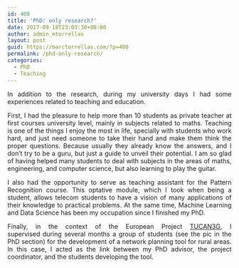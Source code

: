 ```yaml
---
id: 400
title: 'PhD: only research?'
date: 2017-09-18T23:03:30+00:00
author: admin_mtorrellas
layout: post
guid: https://marctorrellas.com/?p=400
permalink: /phd-only-research/
categories:
  - PhD
  - Teaching
---
```

<p style="text-align: justify;">
  In addition to the research, during my university days I had some experiences related to teaching and education.
</p>

<p style="text-align: justify;">
  First, I had the pleasure to help more than 10 students as private teacher at first courses university level, mainly in subjects related to maths. Teaching is one of the things I enjoy the most in life, specially with students who work hard, and just need someone to take their hand and make them think the proper questions. Because usually they already know the answers, and I don&#8217;t try to be a guru, but just a guide to unveil their potential. I am so glad of having helped many students to deal with subjects in the areas of maths, engineering, and computer science, but also learning to play the guitar.
</p>

<p style="text-align: justify;">
  I also had the opportunity to serve as teaching assistant for the Pattern Recognition course. This optative module, which I took when being a student, allows telecom students to have a vision of many applications of their knowledge to practical problems. At the same time, Machine Learning and Data Science has been my occupation since I finished my PhD.
</p>

<p style="text-align: justify;">
  Finally, in the context of the European Project <a href="http://www.ict-tucan3g.eu/">TUCAN3G</a>, I supervised during several months a group of students (see the pic in the PhD section) for the development of a network planning tool for rural areas. In this case, I acted as the link between my PhD advisor, the project coordinator, and the students developing the tool.
</p>

<div id="wp-ulike-post-400" class="wpulike wpulike-default " >
  <div class="wp_ulike_general_class wp_ulike_is_unliked">
    <a data-ulike-id="400" data-ulike-nonce="7de565b905" data-ulike-type="likeThis" data-ulike-status="3" class="wp_ulike_btn wp_ulike_put_image"> </a> <span class="count-box"></span>
  </div>
</div>